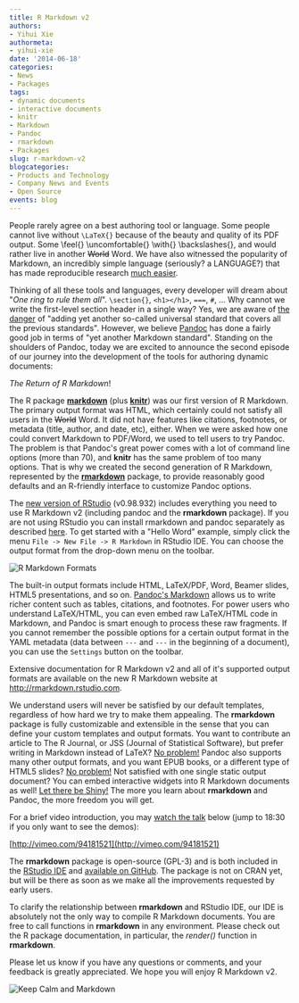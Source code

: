 ```yaml
---
title: R Markdown v2
authors:
- Yihui Xie
authormeta: 
- yihui-xie
date: '2014-06-18'
categories:
- News
- Packages
tags:
- dynamic documents
- interactive documents
- knitr
- Markdown
- Pandoc
- rmarkdown
- Packages
slug: r-markdown-v2
blogcategories:
- Products and Technology
- Company News and Events
- Open Source
events: blog
---
```

 

People rarely agree on a best authoring tool or language. Some people cannot live without `\LaTeX{}` because of the beauty and quality of its PDF output. Some \feel{} \uncomfortable{} \with{} \backslashes{}, and would rather live in another <del>World</del> Word. We have also witnessed the popularity of Markdown, an incredibly simple language (seriously? a LANGUAGE?) that has made reproducible research [much easier](http://rpubs.com).

Thinking of all these tools and languages, every developer will dream about "_One ring to rule them all_". `\section{}`, `<h1></h1>`, `===`, `#`, ... Why cannot we write the first-level section header in a single way? Yes, we are aware of [the danger](http://xkcd.com/927/) of "adding yet another so-called universal standard that covers all the previous standards". However, we believe [Pandoc](http://johnmacfarlane.net/pandoc/) has done a fairly good job in terms of "yet another Markdown standard". Standing on the shoulders of Pandoc, today we are excited to announce the second episode of our journey into the development of the tools for authoring dynamic documents:

_The Return of R Markdown_!

The R package [**markdown**](http://cran.rstudio.com/package=markdown) (plus [**knitr**](http://cran.rstudio.com/package=knitr)) was our first version of R Markdown. The primary output format was HTML, which certainly could not satisfy all users in the <del>World</del> Word. It did not have features like citations, footnotes, or metadata (title, author, and date, etc), either. When we were asked how one could convert Markdown to PDF/Word, we used to tell users to try Pandoc. The problem is that Pandoc's great power comes with a lot of command line options (more than 70), and **knitr** has the same problem of too many options. That is why we created the second generation of R Markdown, represented by the [**rmarkdown**](https://rmarkdown.rstudio.com/) package, to provide reasonably good defaults and an R-friendly interface to customize Pandoc options.

The [new version of RStudio](https://www.rstudio.com/products/rstudio/download/) (v0.98.932) includes everything you need to use R Markdown v2 (including pandoc and the **rmarkdown** package). If you are not using RStudio you can install rmarkdown and pandoc separately as described [here](https://github.com/rstudio/rmarkdown#installation). To get started with a "Hello Word" example, simply click the menu `File -> New File -> R Markdown` in RStudio IDE. You can choose the output format from the drop-down menu on the toolbar.

![R Markdown Formats](https://rstudioblog.files.wordpress.com/2014/06/r-markdown-formats.png)

The built-in output formats include HTML, LaTeX/PDF, Word, Beamer slides, HTML5 presentations, and so on. [Pandoc's Markdown](http://johnmacfarlane.net/pandoc/README.html#pandocs-markdown) allows us to write richer content such as tables, citations, and footnotes. For power users who understand LaTeX/HTML, you can even embed raw LaTeX/HTML code in Markdown, and Pandoc is smart enough to process these raw fragments. If you cannot remember the possible options for a certain output format in the YAML metadata (data between `---` and `---` in the beginning of a document), you can use the `Settings` button on the toolbar.

Extensive documentation for R Markdown v2 and all of it's supported output formats are available on the new R Markdown website at <http://rmarkdown.rstudio.com>.

We understand users will never be satisfied by our default templates, regardless of how hard we try to make them appealing. The **rmarkdown** package is fully customizable and extensible in the sense that you can define your custom templates and output formats. You want to contribute an article to The R Journal, or JSS (Journal of Statistical Software), but prefer writing in Markdown instead of LaTeX? [No problem!](https://rmarkdown.rstudio.com/developer_document_templates.html) Pandoc also supports many other output formats, and you want EPUB books, or a different type of HTML5 slides? [No problem!](https://rmarkdown.rstudio.com/developer_custom_formats.html) Not satisfied with one single static output document? You can embed interactive widgets into R Markdown documents as well! [Let there be Shiny!](https://rmarkdown.rstudio.com/authoring_shiny.html) The more you learn about **rmarkdown** and Pandoc, the more freedom you will get.

For a brief video introduction, you may [watch the talk](http://vimeo.com/94181521) below (jump to 18:30 if you only want to see the demos):

[http://vimeo.com/94181521](http://vimeo.com/94181521)

The **rmarkdown** package is open-source (GPL-3) and is both included in the [RStudio IDE](https://www.rstudio.com/products/rstudio/) and [available on GitHub](https://github.com/rstudio/rmarkdown). The package is not on CRAN yet, but will be there as soon as we make all the improvements requested by early users.

To clarify the relationship between **rmarkdown** and RStudio IDE, our IDE is absolutely not the only way to compile R Markdown documents. You are free to call functions in **rmarkdown** in any environment. Please check out the R package documentation, in particular, the _render()_ function in **rmarkdown**.

Please let us know if you have any questions or comments, and your feedback is greatly appreciated. We hope you will enjoy R Markdown v2.

![Keep Calm and Markdown](https://rstudioblog.files.wordpress.com/2014/06/keep-calm-and-markdown.png)

